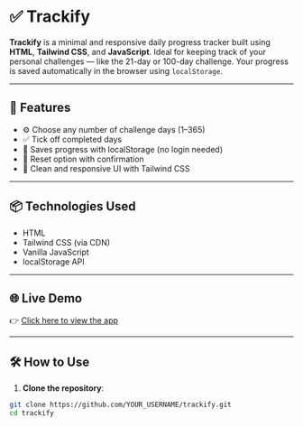 # ✅ Trackify

**Trackify** is a minimal and responsive daily progress tracker built using **HTML**, **Tailwind CSS**, and **JavaScript**. Ideal for keeping track of your personal challenges — like the 21-day or 100-day challenge. Your progress is saved automatically in the browser using `localStorage`.

---

## 🚀 Features

- ⚙️ Choose any number of challenge days (1–365)
- ✅ Tick off completed days
- 💾 Saves progress with localStorage (no login needed)
- 🔁 Reset option with confirmation
- 🎨 Clean and responsive UI with Tailwind CSS

---

## 📦 Technologies Used

- HTML
- Tailwind CSS (via CDN)
- Vanilla JavaScript
- localStorage API

---

## 🌐 Live Demo
👉 [Click here to view the app](https://kamran-riyaz.github.io/Trackify/)

---

## 🛠️ How to Use

1. **Clone the repository**:

```bash
git clone https://github.com/YOUR_USERNAME/trackify.git
cd trackify
